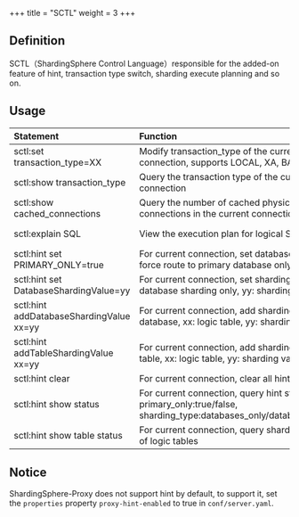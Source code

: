 +++
title = "SCTL"
weight = 3
+++

## Definition

SCTL（ShardingSphere Control Language）responsible for the added-on feature of hint, transaction type switch, sharding execute planning and so on.

## Usage

| Statement                               | Function                                                                                                          | Example                                        |
|:----------------------------------------|:------------------------------------------------------------------------------------------------------------------|:-----------------------------------------------|
|sctl:set transaction_type=XX             | Modify transaction_type of the current connection, supports LOCAL, XA, BASE                                       | sctl:set transaction_type=XA                   |
|sctl:show transaction_type               | Query the transaction type of the current connection                                                              | sctl:show transaction_type                     |
|sctl:show cached_connections             | Query the number of cached physical database connections in the current connection                                | sctl:show cached_connections                   |
|sctl:explain SQL                         | View the execution plan for logical SQL.                                                                          | sctl:explain select * from t_order             |
|sctl:hint set PRIMARY_ONLY=true          | For current connection, set database operation force route to primary database only or not                        | sctl:hint set PRIMARY_ONLY=true                |
|sctl:hint set DatabaseShardingValue=yy   | For current connection, set sharding value for database sharding only, yy: sharding value                         | sctl:hint set DatabaseShardingValue=100        |
|sctl:hint addDatabaseShardingValue xx=yy | For current connection, add sharding value for database, xx: logic table, yy: sharding value                      | sctl:hint addDatabaseShardingValue t_order=100 |
|sctl:hint addTableShardingValue xx=yy    | For current connection, add sharding value for table, xx: logic table, yy: sharding value                         | sctl:hint addTableShardingValue t_order=100    |
|sctl:hint clear                          | For current connection, clear all hint settings                                                                   | sctl:hint clear                                |
|sctl:hint show status                    | For current connection, query hint status, primary_only:true/false, sharding_type:databases_only/databases_tables | sctl:hint show status                          |
|sctl:hint show table status              | For current connection, query sharding values of logic tables                                                     | sctl:hint show table status                    |

## Notice

ShardingSphere-Proxy does not support hint by default, to support it, set the `properties` property `proxy-hint-enabled` to true in `conf/server.yaml`.
